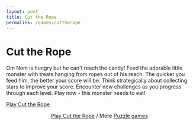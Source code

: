 ```yaml
---
layout: post
title: Cut the Rope
permalink: /games/cuttherope
---
```

<head>
<link rel="stylesheet" type="text/css" href="games.css">
</head>
<h1>Cut the Rope</h1>
<p>Om Nom is hungry but he can't reach the candy! Feed the adorable little monster with treats hanging from ropes out of his reach. The quicker you feed him, the better your score will be. Think strategically about collecting stars to improve your score. Encounter new challenges as you progress through each level. Play now - this monster needs to eat! </p>
<!-- Place this code where you'd like the game to appear -->
<div class="miniclip-game-embed" data-game-name="cut-the-rope" data-theme="0" data-width="1024" data-height="576" data-language="en"><a href="http://www.miniclip.com/games/cut-the-rope/">Play Cut the Rope</a></div>
<p style="text-align:center;"><a href="http://www.miniclip.com/games/cut-the-rope/" target="_blank">Play Cut the Rope</a> / More <a href="http://www.miniclip.com/games/genre-1/" target="_blank">Puzzle games</a></p>

<!-- Insert this code before your </body> tag -->
<script src="//static.miniclipcdn.com/js/game-embed.js"></script>

